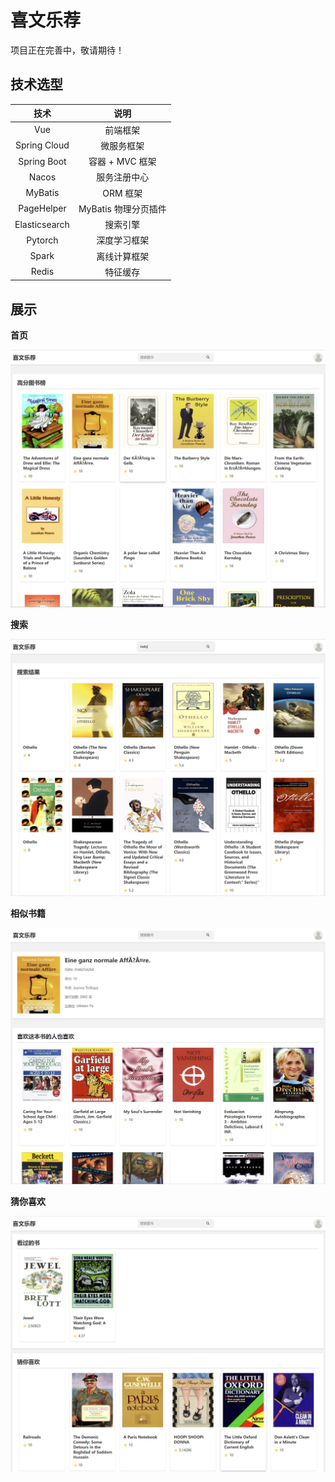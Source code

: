 # 喜文乐荐

项目正在完善中，敬请期待！



## 技术选型

|     技术      |         说明         |
| :-----------: | :------------------: |
|      Vue      |       前端框架       |
| Spring Cloud  |      微服务框架      |
|  Spring Boot  |   容器 + MVC 框架    |
|     Nacos     |     服务注册中心     |
|    MyBatis    |       ORM 框架       |
|  PageHelper   | MyBatis 物理分页插件 |
| Elasticsearch |       搜索引擎       |
|    Pytorch    |     深度学习框架     |
|     Spark     |     离线计算框架     |
|     Redis     |       特征缓存       |



## 展示

**首页**

![home](./img/home.png)

**搜索**

![search](./img/search.png)

**相似书籍**

![book](./img/book.png)

**猜你喜欢**

![user](./img/user.png)
